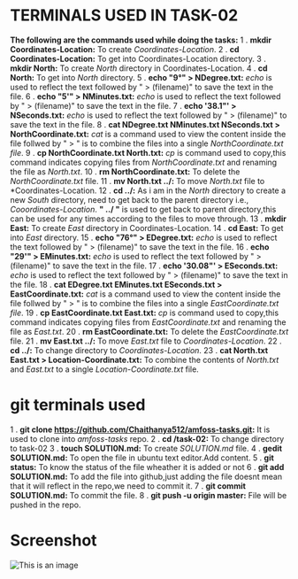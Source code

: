 # TERMINALS USED IN TASK-02
**The following are the commands used while doing the tasks:**
 1 . **mkdir Coordinates-Location:** To create *Coordinates-Location*.
 2 . **cd Coordinates-Location:** To get into Coordinates-Location directory.
 3 . **mkdir North:** To create *North* directory in Coordinates-Location.
 4 . **cd North:** To get into *North* directory.
 5 . **echo "9°" > NDegree.txt:** *echo* is used to reflect the text followed by " > (filename)" to save the text in the file.
 6 . **echo "5'" > NMinutes.txt:** *echo* is used to reflect the text followed by " > (filename)" to save the text in the file.
 7 . **echo '38.1"' > NSeconds.txt:** *echo* is used to reflect the text followed by " > (filename)" to save the text in the file.
 8 . **cat NDegree.txt NMinutes.txt NSeconds.txt > NorthCoordinate.txt:** *cat* is a command used to view the content inside the file follwed by " > " is to combine the files into a single *NorthCoordinate.txt file*.
 9 . **cp NorthCoordinate.txt North.txt:** *cp* is command used to copy,this command indicates copying files from *NorthCoordinate.txt* and renaming the file as *North.txt*.
 10 . **rm NorthCoordinate.txt:** To delete the *NorthCoordinate.txt* file.
 11 . **mv North.txt ../:** To move *North.txt* file to *Coordinates-Location.
 12 . **cd ../:** As i am in the *North* directory to create a new *South* directory, need to get back to the parent directory i.e., *Cooordinates-Location*. **" ../ "** is used to get back to parent directory,this can be used for any times according to the files to move through.
 13 . **mkdir East:** To create *East* directory in Coordinates-Location.
 14 . **cd East:** To get into *East* directory.
15 .  **echo "76°" > EDegree.txt:** *echo* is used to reflect the text followed by " > (filename)" to save the text in the file.
 16 . **echo "29'" > EMinutes.txt:** *echo* is used to reflect the text followed by " > (filename)" to save the text in the file.
 17 . **echo '30.08"' > ESeconds.txt:** *echo* is used to reflect the text followed by " > (filename)" to save the text in the file.
 18 . **cat EDegree.txt EMinutes.txt ESeconds.txt > EastCoordinate.txt:** *cat* is a command used to view the content inside the file follwed by " > " is to combine the files into a single *EastCoordinate.txt file*.
 19 . **cp EastCoordinate.txt East.txt:** *cp* is command used to copy,this command indicates copying files from *EastCoordinate.txt* and renaming the file as *East.txt*.
 20 . **rm EastCoordinate.txt:** To delete the *EastCoordinate.txt* file.
 21 . **mv East.txt ../:** To move *East.txt* file to *Coordinates-Location*.
 22 . **cd ../:** To change directory to *Coordinates-Location*.
 23 . **cat North.txt East.txt > Location-Coordinate.txt:** To combine the contents of *North.txt* and *East.txt* to a single *Location-Coordinate.txt* file.
# git terminals used
 1 . **git clone https://github.com/Chaithanya512/amfoss-tasks.git:** It is used to clone into *amfoss-tasks* repo.
 2 . **cd /task-02:** To change directory to task-02
 3 . **touch SOLUTI0N.md:** To create *SOLUTION.md* file.
 4 . **gedit SOLUTION.md:** To open the file in ubuntu text editor.Add content.
 5 . **git status:** To know the status of the file wheather it is added or not
 6 . **git add SOLUTION.md:** To add the file into github,just adding the file doesnt mean that it will reflect in the repo,we need to commit it.
 7 . **git commit SOLUTION.md:** To commit the file.
 8 . **git push -u origin master:** File will be pushed in the repo.
 # Screenshot
 ![This is an image](/home/chaithanya/Pictures/screenshot.png)
 

